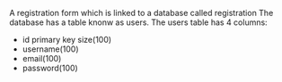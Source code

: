 A registration form which is linked to a database called registration 
The database has a table knonw as users.
The users table has 4 columns:
 - id primary key size(100)
 - username(100)
 - email(100)
 - password(100)
